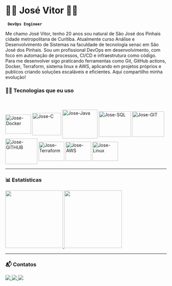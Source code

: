 # 👩‍💻 José Vitor 👩‍💻

**` DevOps Engineer`**

Me chamo José Vitor, tenho 20 anos sou natural de São José dos Pinhais cidade metropolitana de Curitiba. Atualmente curso Análise e Desenvolvimento de Sistemas na faculdade de tecnologia senac em São José dos Pinhais. Sou um profissional DevOps em desenvolvimento, com foco em automação de processos, CI/CD e infraestrutura como código. Para me desenvolver sigo praticando ferramentas como Git, GitHub actions, Docker, Terraform, sistema linux e AWS, aplicando em projetos próprios e publicos criando soluções escaláveis e eficientes. Aqui compartilho minha evolução!

### 🧑‍💻 Tecnologias que eu uso

<div style="display: inline_block"><br>
 <div style="display: inline_block"><br>
  <img align="center" alt="Jose-Docker" height="60" width="80" src="https://www.svgrepo.com/show/349342/docker.svg">
  <img align="center" alt="Jose-C" height="70" width="90" src="https://cdn.jsdelivr.net/gh/devicons/devicon@latest/icons/c/c-original.svg">
  <img align="center" alt="Jose-Java" height="90" width="110" src="https://cdn.jsdelivr.net/gh/devicons/devicon@latest/icons/java/java-original.svg">
  <img align="center" alt="Jose-SQL" height="80" width="100" src="https://cdn.jsdelivr.net/gh/devicons/devicon@latest/icons/azuresqldatabase/azuresqldatabase-original.svg">
  <img align="center" alt="Jose-GIT" height="80" width="100" src="https://cdn.jsdelivr.net/gh/devicons/devicon@latest/icons/git/git-original.svg">
  <img align="center" alt="Jose-GITHUB" height="80" width="100" src="https://cdn.jsdelivr.net/gh/devicons/devicon@latest/icons/github/github-original.svg">
  <img align="center" alt="Jose-Terraform" height="60" width="80" src="https://cdn.jsdelivr.net/gh/devicons/devicon@latest/icons/terraform/terraform-original.svg">
  <img align="center" alt="Jose-AWS" height="60" width="80" src="https://commons.wikimedia.org/wiki/Special:FilePath/Amazon_Web_Services_Logo.svg">
  <img align="center" alt="Jose-Linux" height="60" width="80" src="https://cdn.jsdelivr.net/gh/devicons/devicon@latest/icons/linux/linux-original.svg">
</div>

</div>

---

### 📊 Estatísticas

<div>
  <a href="https://github.com/JosVitorFerreiraDosSantosJV">
    <img height="180em" src="https://github-readme-stats.vercel.app/api?username=JosVitorFerreiraDosSantosJV&show_icons=true&theme=vision-friendly-dark&include_all_commits=true&count_private=true"/>
    <img height="180em" src="https://github-readme-stats.vercel.app/api/top-langs/?username=JosVitorFerreiraDosSantosJV&layout=compact&langs_count=16&theme=vision-friendly-dark"/>
  </a>
</div>

---

### 📬 Contatos

<div>
  <a href="mailto:josvitorferreiradossanto@gmail.com">
    <img src="https://img.shields.io/badge/Gmail-D14836?style=for-the-badge&logo=gmail&logoColor=white" target="_blank">
  </a>
  <a href="https://www.linkedin.com/in/josé-vitor-ferreira-dos-santos" target="_blank">
    <img src="https://img.shields.io/badge/LinkedIn-0077B5?style=for-the-badge&logo=linkedin&logoColor=white" target="_blank">
  </a>
  <a href="https://wa.me/5541991512207" target="_blank">
    <img src="https://img.shields.io/badge/WhatsApp-25D366?style=for-the-badge&logo=whatsapp&logoColor=white" target="_blank">
  </a>
</div>
